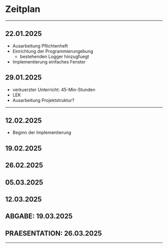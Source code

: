 # Zeitplan

---

## 22.01.2025
- Ausarbeitung Pflichtenheft
- Einrichtung der Programmierungebung
  - bestehenden Logger hinzugfuegt
- Implementierung einfaches Fenster

## 29.01.2025
- verkuerzter Unterricht: 45-Min-Stunden
- LEK
- Ausarbeitung Projektstruktur?

---

## 12.02.2025
- Beginn der Implementierung

## 19.02.2025


## 26.02.2025


## 05.03.2025


## 12.03.2025


## ABGABE: 19.03.2025


## PRAESENTATION: 26.03.2025


---

